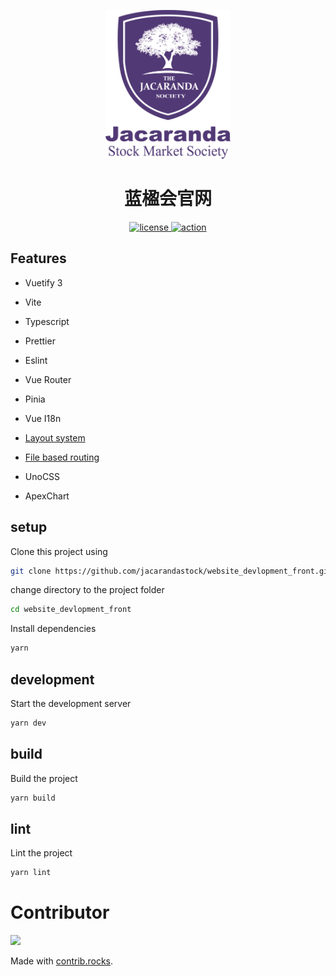 
<p align="center">
  <a href="https://github.com/jacarandastock/website_devlopment_front">
    <img src="assets/jacarandastock.png" width="200" height="238" alt="jacaranda stock">
  </a>
</p>

<div align="center">
  
# 蓝楹会官网

<p align="center">
  <a href="https://raw.githubusercontent.com/jacarandastock/website_devlopment_front/master/LICENSE">
    <img src="https://img.shields.io/github/license/jacarandastock/website_devlopment_front" alt="license">
  </a>
  <a href="https://github.com/jacarandastock/website_devlopment_front/actions">
    <img src="https://github.com/jacarandastock/website_devlopment_front/workflows/Docker Image CI/badge.svg" alt="action">
  </a>
</p>

</div>


## Features

-   Vuetify 3
-   Vite
-   Typescript
-   Prettier
-   Eslint

-   Vue Router
-   Pinia
-   Vue I18n
-   [Layout system](https://github.com/JohnCampionJr/vite-plugin-vue-layouts)
-   [File based routing](https://github.com/hannoeru/vite-plugin-pages)
-   UnoCSS
-   ApexChart

## setup

Clone this project using

```bash
git clone https://github.com/jacarandastock/website_devlopment_front.git
```

change directory to the project folder

```bash
cd website_devlopment_front
```

Install dependencies

```bash
yarn
```

## development

Start the development server

```bash
yarn dev
```

## build

Build the project

```bash
yarn build

```

## lint

Lint the project

```bash
yarn lint
```

# Contributor

<a href="https://github.com/jacarandastock/website_devlopment_front/graphs/contributors">
  <img src="https://contrib.rocks/image?repo=jacarandastock/website_devlopment_front" />
</a>

Made with [contrib.rocks](https://contrib.rocks).
